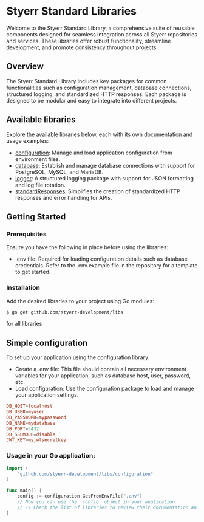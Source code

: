 # Styerr Standard Libraries

Welcome to the Styerr Standard Library, a comprehensive suite of reusable components designed for seamless integration across all Styerr repositories and services. These libraries offer robust functionality, streamline development, and promote consistency throughout projects.

## Overview
The Styerr Standard Library includes key packages for common functionalities such as configuration management, database connections, structured logging, and standardized HTTP responses. Each package is designed to be modular and easy to integrate into different projects.

## Available libraries
Explore the available libraries below, each with its own documentation and usage examples:
- [configuration](https://github.com/styerr-development/libs/blob/master/configuration/configuration.md): Manage and load application configuration from environment files.
- [database](https://github.com/styerr-development/libs/blob/master/database/database.md): Establish and manage database connections with support for PostgreSQL, MySQL, and MariaDB.
- [logger](https://github.com/styerr-development/libs/blob/master/logger/logger.md): A structured logging package with support for JSON formatting and log file rotation.
- [standardResponses](https://github.com/styerr-development/libs/blob/master/standardResponses/standardResponses.md): Simplifies the creation of standardized HTTP responses and error handling for APIs.

## Getting Started
### Prerequisites
Ensure you have the following in place before using the libraries:
- .env file: Required for loading configuration details such as database credentials. Refer to the .env.example file in the repository for a template to get started.
### Installation
Add the desired libraries to your project using Go modules:

```sh
$ go get github.com/styerr-development/libs
```
for all libraries



## Simple configuration
To set up your application using the configuration library:

- Create a .env file: This file should contain all necessary environment variables for your application, such as database host, user, password, etc.
- Load configuration: Use the configuration package to load and manage your application settings.

```conf
DB_HOST=localhost
DB_USER=myuser
DB_PASSWORD=mypassword
DB_NAME=mydatabase
DB_PORT=5432
DB_SSLMODE=disable
JWT_KEY=myjwtsecretkey
```

### Usage in your Go application:

```go
import (
    "github.com/styerr-development/libs/configuration"
)

func main() {
    config := configuration.GetFromEnvFile(".env")
    // Now you can use the `config` object in your application
    // -> Check the list of libraries to review their documentation and learn how to implement each one... <-
}
```
